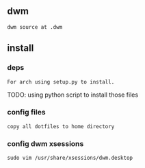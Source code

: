## dwm
    dwm source at .dwm

## install

### deps
    For arch using setup.py to install.

TODO: using python script to install those files
### config files
    copy all dotfiles to home directory

### config dwm xsessions
    sudo vim /usr/share/xsessions/dwm.desktop
